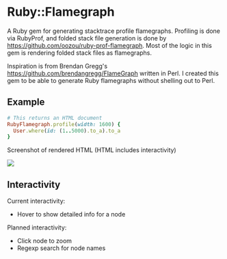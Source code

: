 # Ruby::Flamegraph

A Ruby gem for generating stacktrace profile flamegraphs. Profiling is done via RubyProf, and folded stack file generation is done by https://github.com/oozou/ruby-prof-flamegraph. Most of the logic in this gem is rendering folded stack files as flamegraphs.

Inspiration is from Brendan Gregg's https://github.com/brendangregg/FlameGraph written in Perl. I created this gem to be able to generate Ruby flamegraphs without shelling out to Perl.

## Example

```ruby
# This returns an HTML document
RubyFlamegraph.profile(width: 1600) {
  User.where(id: (1..5000).to_a).to_a
}
```

Screenshot of rendered HTML (HTML includes interactivity)

![](https://i.imgur.com/oGAjc1v.png)

## Interactivity

Current interactivity:
 - Hover to show detailed info for a node

Planned interactivity:
 - Click node to zoom
 - Regexp search for node names
